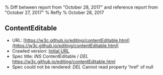 % Diff between report from "October 28, 2017" and reference report from "October 27, 2017"
% Reffy
% October 28, 2017

## ContentEditable

- URL: [https://w3c.github.io/editing/contentEditable.html](https://w3c.github.io/editing/contentEditable.html)
- Crawled version: [Initial URL](https://w3c.github.io/editing/contentEditable.html)
- Spec title: *INS* ContentEditable / *DEL* https://w3c.github.io/editing/contentEditable.html
- Spec could not be rendered: *DEL* Cannot read property 'href' of null


